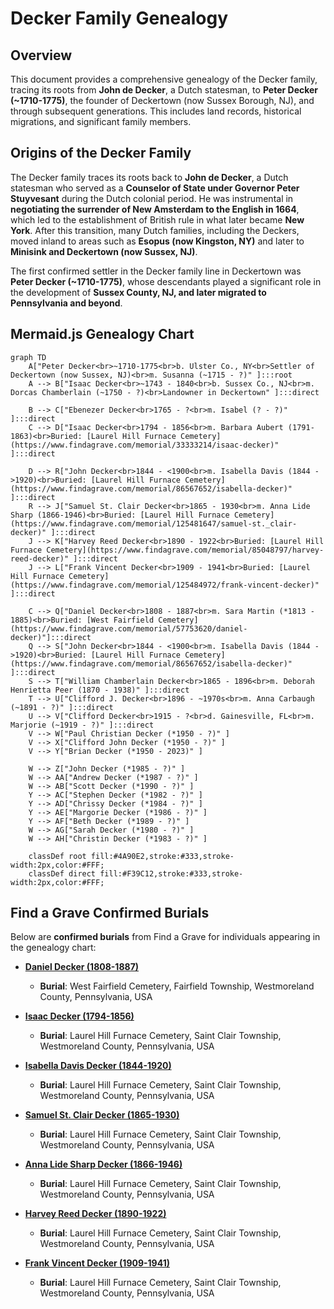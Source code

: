 # Decker Family Genealogy

## Overview
This document provides a comprehensive genealogy of the Decker family, tracing its roots from **John de Decker**, a Dutch statesman, to **Peter Decker (~1710-1775)**, the founder of Deckertown (now Sussex Borough, NJ), and through subsequent generations. This includes land records, historical migrations, and significant family members.

## **Origins of the Decker Family**
The Decker family traces its roots back to **John de Decker**, a Dutch statesman who served as a **Counselor of State under Governor Peter Stuyvesant** during the Dutch colonial period. He was instrumental in **negotiating the surrender of New Amsterdam to the English in 1664**, which led to the establishment of British rule in what later became **New York**. After this transition, many Dutch families, including the Deckers, moved inland to areas such as **Esopus (now Kingston, NY)** and later to **Minisink and Deckertown (now Sussex, NJ)**.

The first confirmed settler in the Decker family line in Deckertown was **Peter Decker (~1710-1775)**, whose descendants played a significant role in the development of **Sussex County, NJ, and later migrated to Pennsylvania and beyond**.

## **Mermaid.js Genealogy Chart**
```mermaid
graph TD
    A["Peter Decker<br>~1710-1775<br>b. Ulster Co., NY<br>Settler of Deckertown (now Sussex, NJ)<br>m. Susanna (~1715 - ?)" ]:::root 
    A --> B["Isaac Decker<br>~1743 - 1840<br>b. Sussex Co., NJ<br>m. Dorcas Chamberlain (~1750 - ?)<br>Landowner in Deckertown" ]:::direct

    B --> C["Ebenezer Decker<br>1765 - ?<br>m. Isabel (? - ?)" ]:::direct
    C --> D["Isaac Decker<br>1794 - 1856<br>m. Barbara Aubert (1791-1863)<br>Buried: [Laurel Hill Furnace Cemetery](https://www.findagrave.com/memorial/33333214/isaac-decker)" ]:::direct

    D --> R["John Decker<br>1844 - <1900<br>m. Isabella Davis (1844 - >1920)<br>Buried: [Laurel Hill Furnace Cemetery](https://www.findagrave.com/memorial/86567652/isabella-decker)" ]:::direct
    R --> J["Samuel St. Clair Decker<br>1865 - 1930<br>m. Anna Lide Sharp (1866-1946)<br>Buried: [Laurel Hill Furnace Cemetery](https://www.findagrave.com/memorial/125481647/samuel-st._clair-decker)" ]:::direct
    J --> K["Harvey Reed Decker<br>1890 - 1922<br>Buried: [Laurel Hill Furnace Cemetery](https://www.findagrave.com/memorial/85048797/harvey-reed-decker)" ]:::direct
    J --> L["Frank Vincent Decker<br>1909 - 1941<br>Buried: [Laurel Hill Furnace Cemetery](https://www.findagrave.com/memorial/125484972/frank-vincent-decker)" ]:::direct

    C --> Q["Daniel Decker<br>1808 - 1887<br>m. Sara Martin (*1813 - 1885)<br>Buried: [West Fairfield Cemetery](https://www.findagrave.com/memorial/57753620/daniel-decker)"]:::direct
    Q --> S["John Decker<br>1844 - <1900<br>m. Isabella Davis (1844 - >1920)<br>Buried: [Laurel Hill Furnace Cemetery](https://www.findagrave.com/memorial/86567652/isabella-decker)" ]:::direct
    S --> T["William Chamberlain Decker<br>1865 - 1896<br>m. Deborah Henrietta Peer (1870 - 1938)" ]:::direct
    T --> U["Clifford J. Decker<br>1896 - ~1970s<br>m. Anna Carbaugh (~1891 - ?)" ]:::direct
    U --> V["Clifford Decker<br>1915 - ?<br>d. Gainesville, FL<br>m. Marjorie (~1919 - ?)" ]:::direct
    V --> W["Paul Christian Decker (*1950 - ?)" ]
    V --> X["Clifford John Decker (*1950 - ?)" ]
    V --> Y["Brian Decker (*1950 - 2023)" ]

    W --> Z["John Decker (*1985 - ?)" ]
    W --> AA["Andrew Decker (*1987 - ?)" ]
    W --> AB["Scott Decker (*1990 - ?)" ]
    Y --> AC["Stephen Decker (*1982 - ?)" ]
    Y --> AD["Chrissy Decker (*1984 - ?)" ]
    Y --> AE["Margorie Decker (*1986 - ?)" ]
    Y --> AF["Beth Decker (*1989 - ?)" ]
    W --> AG["Sarah Decker (*1980 - ?)" ]
    W --> AH["Christin Decker (*1983 - ?)" ]

    classDef root fill:#4A90E2,stroke:#333,stroke-width:2px,color:#FFF;
    classDef direct fill:#F39C12,stroke:#333,stroke-width:2px,color:#FFF;
```
## **Find a Grave Confirmed Burials**
Below are **confirmed burials** from Find a Grave for individuals appearing in the genealogy chart:

- **[Daniel Decker (1808-1887)](https://www.findagrave.com/memorial/57753620/daniel-decker)**  
  - **Burial**: West Fairfield Cemetery, Fairfield Township, Westmoreland County, Pennsylvania, USA

- **[Isaac Decker (1794-1856)](https://www.findagrave.com/memorial/33333214/isaac-decker)**  
  - **Burial**: Laurel Hill Furnace Cemetery, Saint Clair Township, Westmoreland County, Pennsylvania, USA

- **[Isabella Davis Decker (1844-1920)](https://www.findagrave.com/memorial/86567652/isabella-decker)**  
  - **Burial**: Laurel Hill Furnace Cemetery, Saint Clair Township, Westmoreland County, Pennsylvania, USA

- **[Samuel St. Clair Decker (1865-1930)](https://www.findagrave.com/memorial/125481647/samuel-st._clair-decker)**  
  - **Burial**: Laurel Hill Furnace Cemetery, Saint Clair Township, Westmoreland County, Pennsylvania, USA

- **[Anna Lide Sharp Decker (1866-1946)](https://www.findagrave.com/memorial/125481679/anna-lide-decker)**  
  - **Burial**: Laurel Hill Furnace Cemetery, Saint Clair Township, Westmoreland County, Pennsylvania, USA

- **[Harvey Reed Decker (1890-1922)](https://www.findagrave.com/memorial/85048797/harvey-reed-decker)**  
  - **Burial**: Laurel Hill Furnace Cemetery, Saint Clair Township, Westmoreland County, Pennsylvania, USA

- **[Frank Vincent Decker (1909-1941)](https://www.findagrave.com/memorial/125484972/frank-vincent-decker)**  
  - **Burial**: Laurel Hill Furnace Cemetery, Saint Clair Township, Westmoreland County, Pennsylvania, USA

